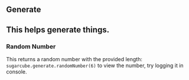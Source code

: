 ## Generate

  

This helps generate things.
----

### Random Number
This returns a random number with the provided length:
`sugarcube.generate.randomNumber(6)`
to view the number, try logging it in console.